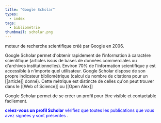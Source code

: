 ```yaml
---
title: "Google Scholar"
types:
  - index
tags:
  - bibliométrie
thumbnail: scholar.png
---
```


moteur de recherche scientifique créé par Google en 2006. 

Google Scholar permet d'obtenir rapidement de l'information à caractère scientifique (articles issus de bases de données commerciales ou d'archives institutionnelles). Environ 70% de l'information scientifique y est accessible à n'importe quel utilisateur. 
Google Scholar dispose de son propre indicateur bibliométrique (calcul du nombre de citations pour un [[article]] donné). Cette métrique est distincte de celles qu'on peut trouver dans le [[Web of Science]] ou [[Open Alex]]

Google Scholar permet de se créer un profil pour être visible et contactable facilement. 

<span style="color:blue">
<b>créez-vous un profil Scholar</b>
vérifiez que toutes les publications que vous avez signées y sont présentes
</span>.

